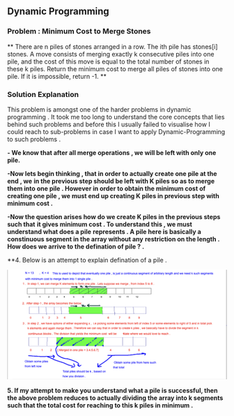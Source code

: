 ##  Dynamic Programming 

### Problem : Minimum Cost to Merge Stones
** There are n piles of stones arranged in a row. The ith pile has stones[i] stones.
A move consists of merging exactly k consecutive piles into one pile, and the cost of this move is equal to the total number of stones in these k piles.
Return the minimum cost to merge all piles of stones into one pile. If it is impossible, return -1. **

### Solution Explanation

This problem is amongst one of the harder problems in dynamic programming . It took me too long to understand the core concepts that lies behind such problems and before this I usually failed to visualise how I could reach to sub-problems in case I want to apply Dynamic-Programming to such problems .


**- We know that after all merge operations , we will be left with only one pile.**

**-Now lets begin thinking , that in order to actually create one pile at the end , we**
**in the previous step should be left with  K piles so as to merge them into one pile . However in order to obtain the minimum cost of creating one pile , we must end up creating K piles in previous step with minimum cost .**

**-Now the question arises how do we create K piles in the previous steps such that** 
**it gives minimum cost . To understand this , we must understand what does a pile**
**represents . A pile here is basically a constinuous segment in the array without any** **restriction on the length . How does we arrive to the defination of pile ? .**

 **4. Below is an attempt to explain defination of a pile . 

   ![Description of a pile](/images/Screenshot.png) 


**5. If my attempt to make you understand what a pile is successful, then the above problem
   reduces to actually dividing the array into k segments such that the total cost for 
   reaching to this k piles in minimum .** 




   

 















